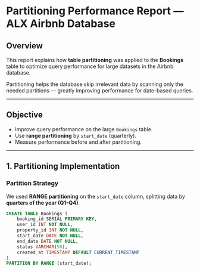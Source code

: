 #  Partitioning Performance Report — ALX Airbnb Database

##  Overview
This report explains how **table partitioning** was applied to the **Bookings** table to optimize query performance for large datasets in the Airbnb database.

Partitioning helps the database skip irrelevant data by scanning only the needed partitions — greatly improving performance for date-based queries.

---

##  Objective
- Improve query performance on the large `Bookings` table.
- Use **range partitioning** by `start_date` (quarterly).
- Measure performance before and after partitioning.

---

##  1. Partitioning Implementation

###  Partition Strategy
We used **RANGE partitioning** on the `start_date` column, splitting data by **quarters of the year (Q1–Q4)**.

```sql
CREATE TABLE Bookings (
    booking_id SERIAL PRIMARY KEY,
    user_id INT NOT NULL,
    property_id INT NOT NULL,
    start_date DATE NOT NULL,
    end_date DATE NOT NULL,
    status VARCHAR(50),
    created_at TIMESTAMP DEFAULT CURRENT_TIMESTAMP
)
PARTITION BY RANGE (start_date);
